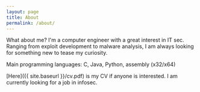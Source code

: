 ```yaml
---
layout: page
title: About
permalink: /about/
---
```


What about me? I'm a computer engineer with a great interest in IT sec. Ranging from exploit development to malware analysis, I am always looking for something new to tease my curiosity.

Main programming languages: C, Java, Python, assembly (x32/x64)

[Here]({{ site.baseurl }}/cv.pdf) is my CV if anyone is interested. I am currently looking for a job in infosec.
